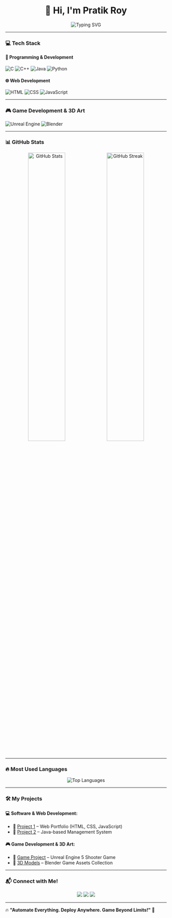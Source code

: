 <h1 align="center">🚀 Hi, I'm Pratik Roy</h1>

<p align="center">
  <img src="https://readme-typing-svg.demolab.com?font=Fira+Code&weight=500&size=20&pause=1000&color=F7C06C&center=true&vCenter=true&width=450&height=40&lines=IT+Engineer+%7C+Software+Developer;C%2B%2B+%7C+Java+%7C+Python;Web+Development+%7C+Game+Development;Unreal+Engine+5+%7C+Blender;Passionate+about+Tech+%26+Innovation" alt="Typing SVG" />
</p>

---

### 💻 **Tech Stack**
#### 🚀 **Programming & Development**
![C](https://img.shields.io/badge/C-00599C?style=for-the-badge&logo=c&logoColor=white)
![C++](https://img.shields.io/badge/C%2B%2B-00599C?style=for-the-badge&logo=c%2B%2B&logoColor=white)
![Java](https://img.shields.io/badge/Java-ED8B00?style=for-the-badge&logo=java&logoColor=white)
![Python](https://img.shields.io/badge/Python-3776AB?style=for-the-badge&logo=python&logoColor=white)

#### 🌐 **Web Development**
![HTML](https://img.shields.io/badge/HTML5-E34F26?style=for-the-badge&logo=html5&logoColor=white)
![CSS](https://img.shields.io/badge/CSS3-1572B6?style=for-the-badge&logo=css3&logoColor=white)
![JavaScript](https://img.shields.io/badge/JavaScript-F7DF1E?style=for-the-badge&logo=javascript&logoColor=black)

---

### 🎮 **Game Development & 3D Art**
![Unreal Engine](https://img.shields.io/badge/Unreal%20Engine-0E1128?style=for-the-badge&logo=unreal-engine&logoColor=white)
![Blender](https://img.shields.io/badge/Blender-F5792A?style=for-the-badge&logo=blender&logoColor=white)

---

### 📊 **GitHub Stats**
<p align="center">
  <img src="https://github-readme-stats.vercel.app/api?username=YourGitHubUsername&show_icons=true&theme=tokyonight&hide=prs,issues" width="48%" alt="GitHub Stats">
  <img src="https://github-readme-streak-stats.herokuapp.com/?user=YourGitHubUsername&theme=tokyonight" width="48%" alt="GitHub Streak">
</p>

---

### 🔥 **Most Used Languages**
<p align="center">
  <img src="https://github-readme-stats.vercel.app/api/top-langs/?username=YourGitHubUsername&layout=compact&theme=tokyonight" alt="Top Languages">
</p>

---

### 🛠 **My Projects**
#### 💻 **Software & Web Development:**  
- 🔹 [Project 1](https://github.com/YourGitHubUsername/Project1) – Web Portfolio (HTML, CSS, JavaScript)  
- 🔹 [Project 2](https://github.com/YourGitHubUsername/Project2) – Java-based Management System  

#### 🎮 **Game Development & 3D Art:**  
- 🔹 [Game Project](https://github.com/YourGitHubUsername/GameProject) – Unreal Engine 5 Shooter Game  
- 🔹 [3D Models](https://github.com/YourGitHubUsername/3DModels) – Blender Game Assets Collection  

---

### 📬 **Connect with Me!**
<p align="center">
  <a href="https://linkedin.com/in/YourLinkedInUsername"><img src="https://img.shields.io/badge/LinkedIn-0077B5?style=for-the-badge&logo=linkedin&logoColor=white"></a>
  <a href="https://twitter.com/YourTwitterHandle"><img src="https://img.shields.io/badge/Twitter-1DA1F2?style=for-the-badge&logo=twitter&logoColor=white"></a>
  <a href="mailto:20pratikroy@gmail.com"><img src="https://img.shields.io/badge/Email-D14836?style=for-the-badge&logo=gmail&logoColor=white"></a>
</p>

---

🔥 **"Automate Everything. Deploy Anywhere. Game Beyond Limits!"** 🚀
